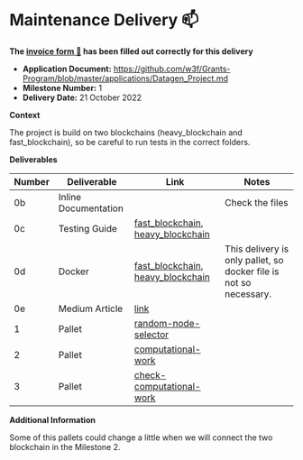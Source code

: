 # Maintenance Delivery :mailbox:

**The [invoice form :pencil:](https://docs.google.com/forms/d/e/1FAIpQLSfmNYaoCgrxyhzgoKQ0ynQvnNRoTmgApz9NrMp-hd8mhIiO0A/viewform) has been filled out correctly for this delivery**  

* **Application Document:** https://github.com/w3f/Grants-Program/blob/master/applications/Datagen_Project.md
* **Milestone Number:** 1
* **Delivery Date:** 21 October 2022

**Context**

The project is build on two blockchains (heavy_blockchain and fast_blockchain), so be careful to run tests in the correct folders.

**Deliverables**

| Number | Deliverable | Link | Notes |
| ------------- | ------------- | ------------- |------------- |
| 0b | Inline Documentation | | Check the files| 
| 0c  | Testing Guide |[fast_blockchain](https://github.com/Datagen-Project/Datagen-Substrate-Grant/blob/main/fast_blockchain/README.md), [heavy_blockchain](https://github.com/Datagen-Project/Datagen-Substrate-Grant/blob/main/heavy_blockchain/README.md)| |
| 0d | Docker | [fast_blockchain](https://github.com/Datagen-Project/Datagen-Substrate-Grant/blob/main/heavy_blockchain/docker-compose.yml), [heavy_blockchain](https://github.com/Datagen-Project/Datagen-Substrate-Grant/blob/main/fast_blockchain/docker-compose.yml)| This delivery is only pallet, so docker file is not so necessary. | 
| 0e | Medium Article | [link](https://medium.com/@viacc/datagen-project-dev-blog-web3-fundation-milestone-1-b3ec2bdb1a95) |
| 1 | Pallet  | [random-node-selector](https://github.com/Datagen-Project/Datagen-Substrate-Grant/tree/main/heavy_blockchain/pallets/random_node_selector) | |
| 2 | Pallet | [computational-work](https://github.com/Datagen-Project/Datagen-Substrate-Grant/tree/main/fast_blockchain/pallets/computational-work) | |
| 3 | Pallet | [check-computational-work](https://github.com/Datagen-Project/Datagen-Substrate-Grant/tree/main/fast_blockchain/pallets/check-node-computational-work) | |

**Additional Information**

Some of this pallets could change a little when we will connect the two blockchain in the Milestone 2.
